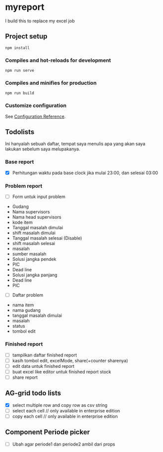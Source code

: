 # myreport

I build this to replace my excel job

## Project setup
```
npm install
```

### Compiles and hot-reloads for development
```
npm run serve
```

### Compiles and minifies for production
```
npm run build
```

### Customize configuration
See [Configuration Reference](https://cli.vuejs.org/config/).

## Todolists
Ini hanyalah sebuah daftar, tempat saya menulis apa yang akan saya lakukan sebelum 
saya melupakanya.

### Base report
- [x] Perhitungan waktu pada base clock jika mulai 23:00, dan selesai 03:00

### Problem report
- [ ] Form untuk input problem
- Gudang
- Nama supervisors
- Nama head supervisors
- kode item
- Tanggal masalah dimulai
- shift masalah dimulai
- Tanggal masalah selesai (Disable)
- shift masalah selesai
- masalah
- sumber masalah
- Solusi jangka pendek
- PIC
- Dead line
- Solusi jangka panjang
- Dead line
- PIC
- [ ] Daftar problem
- nama item
- nama gudang
- tanggal masalah dimulai
- masalah
- status
- tombol edit
  

### Finished report
- [ ] tampilkan daftar finished report
- [ ] kasih tombol edit, excelMode, share(+counter sharenya)
- [ ] edit data untuk finished report
- [ ] buat excel like editor untuk finished report stock
- [ ] share report

## AG-grid todo lists
- [x] select multiple row and copy row as csv string
- [ ] select each cell // only available in enterprise edition
- [ ] copy each cell // only available in enterprise edition

## Component Periode picker
- [ ] Ubah agar periode1 dan periode2 ambil dari props